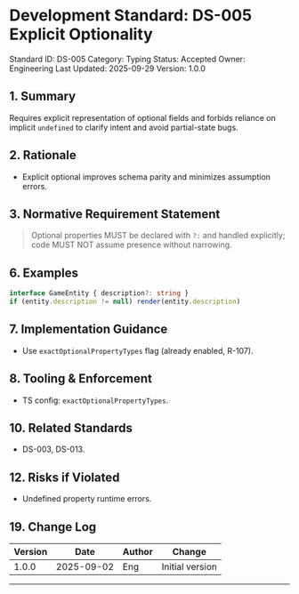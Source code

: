 # Development Standard: DS-005 Explicit Optionality

Standard ID: DS-005
Category: Typing
Status: Accepted
Owner: Engineering
Last Updated: 2025-09-29
Version: 1.0.0

## 1. Summary

Requires explicit representation of optional fields and forbids reliance on implicit `undefined` to clarify intent and avoid partial-state bugs.

## 2. Rationale

- Explicit optional improves schema parity and minimizes assumption errors.

## 3. Normative Requirement Statement

> Optional properties MUST be declared with `?:` and handled explicitly; code MUST NOT assume presence without narrowing.

## 6. Examples

```ts
interface GameEntity { description?: string }
if (entity.description != null) render(entity.description)
```

## 7. Implementation Guidance

- Use `exactOptionalPropertyTypes` flag (already enabled, R-107).

## 8. Tooling & Enforcement

- TS config: `exactOptionalPropertyTypes`.

## 10. Related Standards

- DS-003, DS-013.

## 12. Risks if Violated

- Undefined property runtime errors.

## 19. Change Log

| Version | Date | Author | Change |
| ------- | ---- | ------ | ------ |
| 1.0.0 | 2025-09-02 | Eng | Initial version |

---
